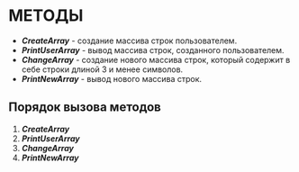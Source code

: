 # МЕТОДЫ
* _**CreateArray**_ - создание массива строк пользователем.
* _**PrintUserArray**_ - вывод массива строк, созданного пользователем.
* _**ChangeArray**_ - создание нового массива строк, который содержит в себе строки длиной 3 и менее символов.
* _**PrintNewArray**_ - вывод нового массива строк.

## Порядок вызова методов
1. _**CreateArray**_
2. _**PrintUserArray**_
3. _**ChangeArray**_
4. _**PrintNewArray**_
